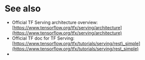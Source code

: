 # See also

* Official TF Serving architecture overview: [https://www.tensorflow.org/tfx/serving/architecture](https://www.tensorflow.org/tfx/serving/architecture)
* Official TF doc for TF Serving: [https://www.tensorflow.org/tfx/tutorials/serving/rest\_simple](https://www.tensorflow.org/tfx/tutorials/serving/rest_simple)
* 
